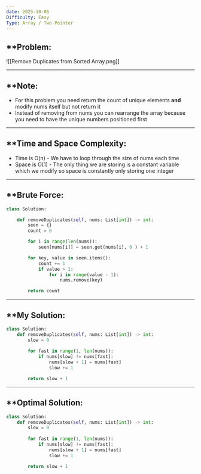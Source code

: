 ```yaml
---
date: 2025-10-06
Difficulty: Easy
Type: Array / Two Pointer
---
```


## **Problem: 

![[Remove Duplicates from Sorted Array.png]]

---
## **Note: 
- For this problem you need return the count of unique elements **and** modify nums itself but not return it
- Instead of removing from nums you can rearrange the array because you need to have the unique numbers positioned first 


---

## **Time and Space Complexity: 
- Time is O(n) - We have to loop through the size of nums each time 
- Space is O(1) - The only thing we are storing is a constant variable which we modify so space is constantly only storing one integer 

--- 

## **Brute Force: 

```python 
class Solution:

    def removeDuplicates(self, nums: List[int]) -> int:
        seen = {}
        count = 0

        for i in range(len(nums)):
            seen[nums[i]] = seen.get(nums[i], 0 ) + 1

        for key, value in seen.items():
            count += 1
            if value > 1:
                for i in range(value - 1):
                    nums.remove(key)

        return count
```

---
## **My Solution: 

```python
class Solution:
    def removeDuplicates(self, nums: List[int]) -> int:
        slow = 0
        
        for fast in range(1, len(nums)):
            if nums[slow] != nums[fast]:
                nums[slow + 1] = nums[fast]
                slow += 1

        return slow + 1
```



---
## **Optimal Solution: 

```python
class Solution:
    def removeDuplicates(self, nums: List[int]) -> int:
        slow = 0
        
        for fast in range(1, len(nums)):
            if nums[slow] != nums[fast]:
                nums[slow + 1] = nums[fast]
                slow += 1

        return slow + 1
```
